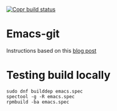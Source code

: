[![Copr build status](https://copr.fedorainfracloud.org/coprs/robot/emacs-git/package/emacs/status_image/last_build.png)](https://copr.fedorainfracloud.org/coprs/robot/emacs-git/package/emacs/)

# Emacs-git

Instructions based on this [blog
post](https://hobo.house/2017/09/03/automate-rpm-builds-from-git-sources-using-copr/)

# Testing build locally

```
sudo dnf builddep emacs.spec
spectool -g -R emacs.spec
rpmbuild -ba emacs.spec
```
